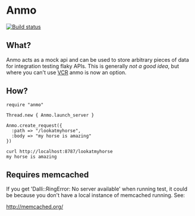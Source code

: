 Anmo
====

[![Build status](https://secure.travis-ci.org/AndrewVos/anmo.png)](https://secure.travis-ci.org/AndrewVos/anmo)

What?
-----
Anmo acts as a mock api and can be used to store arbitrary pieces of data for integration testing flaky APIs.
This is generally *not a good idea*, but where you can't use [VCR](https://github.com/myronmarston/vcr) anmo is now an option.

How?
----

```
require "anmo"

Thread.new { Anmo.launch_server }

Anmo.create_request({
  :path => "/lookatmyhorse",
  :body => "my horse is amazing"
})
```

```
curl http://localhost:8787/lookatmyhorse
my horse is amazing
```

Requires memcached
------------------

If you get 'Dalli::RingError: No server available' when running test, it could
be because you don't have a local instance of memcached running. See:

  http://memcached.org/
